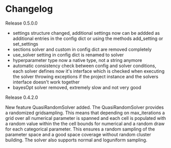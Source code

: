 # Changelog

Release 0.5.0.0

- settings structure changed, additional settings now can be addded as additional entries in the config dict or using the methods add_setting or set_settings
- sections solver and custom in config dict are removed completely
- use_solver setting in config dict is renamed to solver
- hyperparameter type now a native type, not a string anymore
- automatic consistency check between config and solver conditions, each solver defines now it's interface which is checked when executing the solver throwing exceptions if the project instance and the solvers interface doesn't work together
- bayesOpt solver removed, extremely slow and not very good

Release 0.4.2.0

New feature QuasiRandomSolver added. The QuasiRandomSolver provides a randomized gridsampling. This means that depending
on max_iterations a grid over all numerical parameter is spanned and each cell is populated with a random value within the
the cell bounds for numerical and a random draw for each categorical parameter. This ensures a random sampling of the 
parameter space and a good space coverage without random cluster building. The solver also supports normal and
loguniform sampling.  